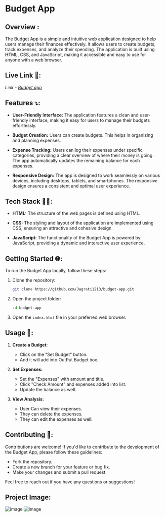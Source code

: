 # Budget App

## Overview :

The Budget App is a simple and intuitive web application designed to help users manage their finances effectively. It allows users to create budgets, track expenses, and analyze their spending. The application is built using HTML, CSS, and JavaScript, making it accessible and easy to use for anyone with a web browser.

## Live Link 🔗:

_Link - [Budget app](https://Jagrati1213.github.io/budget-app)_

## Features ⤵️:

- **User-Friendly Interface:** The application features a clean and user-friendly interface, making it easy for users to manage their budgets effortlessly.

- **Budget Creation:** Users can create budgets. This helps in organizing and planning expenses.

- **Expense Tracking:** Users can log their expenses under specific categories, providing a clear overview of where their money is going. The app automatically updates the remaining balance for each expenses.

- **Responsive Design:** The app is designed to work seamlessly on various devices, including desktops, tablets, and smartphones. The responsive design ensures a consistent and optimal user experience.

## Tech Stack 👩‍💻:

- **HTML:** The structure of the web pages is defined using HTML.

- **CSS:** The styling and layout of the application are implemented using CSS, ensuring an attractive and cohesive design.

- **JavaScript:** The functionality of the Budget App is powered by JavaScript, providing a dynamic and interactive user experience.

## Getting Started 🌐:

To run the Budget App locally, follow these steps:

1. Clone the repository:

   ```bash
   git clone https://github.com/Jagrati1213/budget-app.git
   ```

2. Open the project folder:

   ```bash
   cd budget-app
   ```

3. Open the `index.html` file in your preferred web browser.

## Usage 📌:

1. **Create a Budget:**

   - Click on the "Set Budget" button.
   - And it will add into OutPut Budget box.

2. **Set Expenses:**

   - Set the "Expenses" with amount and title.
   - Click "Check Amount" and expenses added into list.
   - Update the balance as well.

3. **View Analysis:**
   - User Can view their expenses.
   - They can delete the expenses.
   - They can edit the expenses as well.

## Contributing 🧔:

Contributions are welcome! If you'd like to contribute to the development of the Budget App, please follow these guidelines:

- Fork the repository.
- Create a new branch for your feature or bug fix.
- Make your changes and submit a pull request.

Feel free to reach out if you have any questions or suggestions!

## Project Image:
![image](https://github.com/Jagrati1213/budget-app/assets/85276293/0dd462c0-a869-4498-b344-4a711d32f10a)
![image](https://github.com/Jagrati1213/budget-app/assets/85276293/b13fbca1-5187-45da-ac42-66ecc26fcd47)

